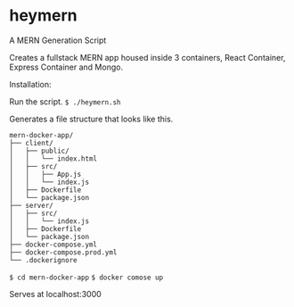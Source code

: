 # heymern
A MERN Generation Script

Creates a fullstack MERN app housed inside 3 containers, React Container, Express Container and Mongo.

Installation:

Run the script.
`$ ./heymern.sh `

Generates a file structure that looks like this.

```
mern-docker-app/
├── client/
│   ├── public/
│   │   └── index.html
│   ├── src/
│   │   ├── App.js
│   │   └── index.js
│   ├── Dockerfile
│   └── package.json
├── server/
│   ├── src/
│   │   └── index.js
│   ├── Dockerfile
│   └── package.json
├── docker-compose.yml
├── docker-compose.prod.yml
└── .dockerignore
```

`$ cd mern-docker-app`
`$ docker comose up`

Serves at localhost:3000
